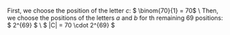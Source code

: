 First, we choose the position of the letter $c$: $ \binom{70}{1} = 70$ \\
Then, we choose the positions of the letters $a$ and $b$ for th remaining 69 positions: $ 2^{69} $ \\
$ |C| = 70 \cdot 2^{69} $
